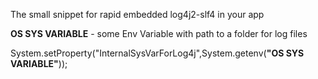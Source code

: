 The small snippet for rapid embedded log4j2-slf4 in your app

**OS SYS VARIABLE** - some Env Variable with path to a folder for log files

System.setProperty("InternalSysVarForLog4j",System.getenv(**"OS SYS VARIABLE"**));

 
